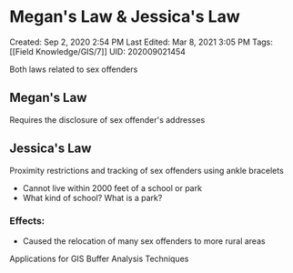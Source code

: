 # Megan's Law & Jessica's Law

Created: Sep 2, 2020 2:54 PM
Last Edited: Mar 8, 2021 3:05 PM
Tags: [[Field Knowledge/GIS/7]]
UID: 202009021454

Both laws related to sex offenders

## Megan's Law

Requires the disclosure of sex offender's addresses

## Jessica's Law

Proximity restrictions and tracking of sex offenders using ankle bracelets

- Cannot live within 2000 feet of a school or park
- What kind of school? What is a park?

### Effects:

- Caused the relocation of many sex offenders to more rural areas

Applications for GIS Buffer Analysis Techniques